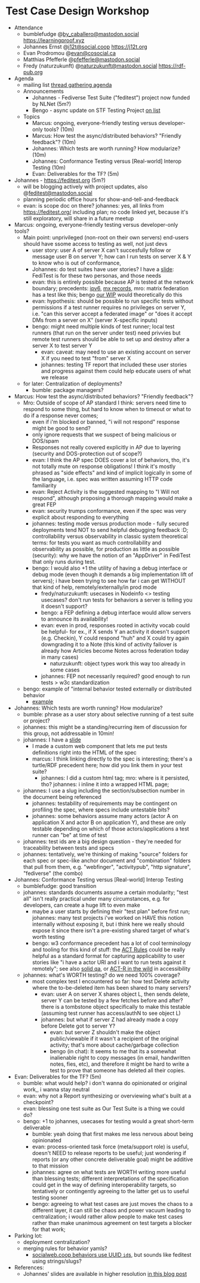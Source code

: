 # Test Case Design Workshop

- Attendance
    - bumblefudge @by_caballero@mastodon.social https://learningproof.xyz
    - Johannes Ernst @j12t@social.coop https://j12t.org
    - Evan Prodromou @evan@cosocial.ca
    - Matthias Pfefferle @pfefferle@mastodon.social
    - Fredy (naturzukunft) @naturzukunft@mastodon.social https://rdf-pub.org
- Agenda
    - mailing list [thread gathering agenda](https://lists.w3.org/Archives/Public/public-swicg/2024Jan/0031.html)
    - Announcements
        - Johannes - Fediverse Test Suite ("feditest") project now funded by NLNet (5m?)
        - Bengo - async update on STF Testing Project [on list](https://lists.w3.org/Archives/Public/public-swicg/2024Jan/0040.html)
    - Topics
        - Marcus: ongoing, everyone-friendly testing versus developer-only tools? (10m)
        - Marcus: How test the async/distributed behaviors? "Friendly feedback"? (10m)
        - Johannes: Which tests are worth running? How modularize? (10m)
        - Johannes: Conformance Testing versus [Real-world] Interop Testing (10m)
        - Evan: Deliverables for the TF? (5m)
- Johannes - https://feditest.org (5m?)
    - will be blogging actively with project updates, also @feditest@mastodon.social
    - planning periodic office hours for show-and-tell-and-feedback
    - evan: is scope doc on there? johannes: yes, all links from https://feditest.org/ including plan; no code linked yet, because it's still exploratory, will share in a future meetup
- Marcus: ongoing, everyone-friendly testing versus developer-only tools?
    - Main point: unprivileged (non-root on their own servers) end-users should have ssome access to testing as well, not just devs
        - user story: user A of server X can't succesfully follow or message user B on server Y; how can I run tests on server X & Y to know who is out of conformance, 
        - Johannes: do test suites have user stories? I have a [slide](https://feditest.org/blog/2024-01-30-testing-tf-slides/): FediTest is for these two personas, and those needs
        - evan: this is entirely possible because AP is tested at the network boundary; precedents: [ipv6](https://test-ipv6.com/), [mx records](https://mxtoolbox.com/SuperTool.aspx?action=smtp%3aprodromou.name&run=toolpage), mro: matrix federation has a test like this; bengo [our WIP](https://socialweb.coop/activitypub/actor/tester/) would theoretically do this
        - evan: hypothesis: should be possible to run specific tests without permissions if a test runner requires no privileges on server Y, i.e. "can this server accept a federated image" or "does it accept DMs from a server on X" (server X-specific inputs)
        - bengo: might need multiple kinds of test runner; local test runners (that run on the server under test) need privvies but remote test runners should be able to set up and destroy after a server X to test server Y
            - evan: caveat: may need to use an existing account on server X if you need to test "from" server X
            - johannes: testing TF report that included these user stories and progress against them could help educate users of what we release
    - for later: Centralization of deployments? 
        - bumble: package managers?
- Marcus: How test the async/distributed behaviors? "Friendly feedback"?
    - Mro: Outside of scope of AP standard I think: servers need time to respond to some thing, but hard to know when to timeout or what to do if a response never comes; 
        - even if i'm blocked or banned, "i will not respond" response might be good to send?
        - only ignore requests that we suspect of being malicious or DOS/spam
        - Responses not really covered explicitly in AP due to layering (security and DOS-protection out of scope?)
        - evan: I think the AP spec DOES cover a lot of behaviors, tho, it's not totally mute on response obligations! I think it's mostly phrased as "side effects" and kind of implicit logically in some of the language, i.e. spec was written assuming HTTP code familiarity
        - evan: Reject Activity is the suggested mapping to "I Will not respond", although proposing a thorough mapping would make a great FEP
        - evan: security trumps conformance, even if the spec was very explicit about responding to everything
        - johannes: testing mode versus production mode - fully secured deployments tend NOT to send helpful debugging feedback :D; controllability versus observability in classic system theoretical terms: for tests you want as much controllability and observability as possible, for production as little as possible (security): why we have the notion of an "AppDriver" in FediTest that only runs during test.  
        - bengo: I would also +1 the utility of having a debug interface or debug mode (even though it demands a big implementation lift of servers); i have been trying to see how far i can get WITHOUT that kind of help, remotely/externally/in prod mode
            - fredy/naturzukunft: usecases in Nodeinfo <> testing usecases? don't run tests for behaviors a server is telling you it doesn't support?
            - bengo: a FEP defining a debug interface would allow servers to announce its availability!
            - evan: even in prod, responses rooted in activity vocab could be helpful- for ex., if X sends Y an activity it doesn't support (e.g. Checkin), Y could respond "huh" and X could try again downgrading it to a Note (this kind of activity failover is already how Articles become Notes across federation today in many cases)
                - naturzukunft: object types work this way too already in some cases
            - johannes: FEP not necessarily required? good enough to run tests > w3c standardization
    - bengo: example of "internal behavior tested externally or distributed behavior 
        - [example](https://activitypub-testing-website.socialweb.coop/58b55b12-550f-415d-9ce4-a5160c08676f)
- Johannes: Which tests are worth running? How modularize?
    - bumble: phrase as a user story about selective running of a test suite or project?
    - johannes: this might be a standing/recurring item of discussion for this group, not addressable in 10min!
    - johannes: I have a [slide](https://feditest.org/blog/2024-01-30-testing-tf-slides/)
        - I made a custom web component that lets me put tests definitions right into the HTML of the spec
        - marcus: I think linking directly to the spec is interesting; there's a turtle/RDF precedent here; how did you link them in your test suite?
            - johannes: I did a custom html tag; mro: where is it persisted, tho? johannes: i inline it into a wrapped HTML page; 
    - johannes: I use a slug including the section/subsection number in the document being referenced
        - johannes: testability of requirements may be contingent on profiling the spec, where specs include untestable bits?
        - johannes: some behaviors assume many actors (actor A on application X and actor B on application Y), and these are only testable depending on which of those actors/applications a test runner can "be" at time of test
    - johannes: test ids are a big design question - they're needed for traceability between tests and specs
    - johannes: tentatively, we're thinking of making "source" folders for each spec or spec-like anchor document and "combination" folders that pull from them, e.g. "webfinger", "activitypub", "http signature", "fediverse" (the combo)
- Johannes: Conformance Testing versus [Real-world] Interop Testing
    - bumblefudge: good transition
    - johannes: standards documents assume a certain modularity; "test all" isn't really practical under many circumstances, e.g. for developers, can create a huge lift to even make 
        - maybe a user starts by defining their "test plan" before first run; johannes: many test projects i've worked on HAVE this notion internally without exposing it, but i think here we really should expose it since there isn't a pre-existing shared target of what's worth testing
        - bengo: w3 conformance precedent has a lot of cool terminology and tooling for this kind of stuff: the [ACT Rules](https://www.w3.org/TR/act-rules-format/) could be really helpful as a standard format for capturing applicability to user stories like "i have a actor URI and i want to run tests against it remotely"; see also [solid qa](https://solidproject.org/ED/qa), or [ACT-R in the wild](https://github.com/act-rules/act-rules.github.io) in accessibility
    - johannes: what's WORTH testing? do we need 100% coverage?
        - most complex test I encountered so far: how test Delete activity where the to-be-deleted item has been shared to many servers?
            - evan: user A on server X shares object L, then sends delete, server Y can be tested by a few fetches before and after? there is a tombstone object specifically to make this testable (assuming test runner has access/authN to see object L)
            - johannes: but what if server Z had already made a copy before Delete got to server Y?
                - evan: but server Z shouldn't make the object public/viewable if it wasn't a recipient of the original activity; that's more about cache/garbage collection
                - bengo (in chat): It seems to me that its a somewhat inalienable right to copy messages (in email, handwritten notes, fies, etc), and therefore it might be hard to write a test to prove that someone has deleted all their copies. 
- Evan: Deliverables for the TF? (5m)
    - bumble: what would help? i don't wanna do opinionated or original work,, i wanna stay neutral
    - evan: why not a Report synthesizing or overviewing what's built at a checkpoint?
    - evan: blessing one test suite as Our Test Suite is a thing we could do?
    - bengo: +1 to johannes, usecases for testing would a great short-term deliverable
        - bumble: yeah doing that first makes me less nervous about being opinionated
        - evan: process-oriented task force (meta/support role) is useful, doesn't NEED to release reports to be useful; just wondering if reports (or any other concrete deliverable goal) might be additive to that mission
        - johannes: agree on what tests are WORTH writing more useful than blessing tests; different interpretations of the specification could get in the way of defining interoperability targets, so tentatively or contingently agreeing to the latter get us to useful testing sooner
        - bengo: agreeing to what test cases are just moves the chaos to a different layer, it can still be chaos and power vacuum leading to centralization; i would rather allow people to make test cases rather than make unanimous agreement on test targets a blocker for that work; 
- Parking lot:
    - deployment centralization?
    - merging rules for behavior yamls?
        - [socialweb.coop behaviors use UUID `id`s](https://codeberg.org/socialweb.coop/activitypub-behaviors), but sounds like feditest using strings/slugs?
- References:
    - Johannes' slides are available in higher resolution [in this blog post](https://feditest.org/blog/2024-01-30-testing-tf-slides/)
